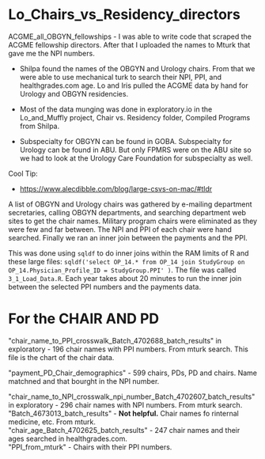 # Lo_Chairs_vs_Residency_directors

ACGME_all_OBGYN_fellowships - I was able to write code that scraped the ACGME fellowship directors. After that I uploaded the names to Mturk that gave me the NPI numbers.  

* Shilpa found the names of the OBGYN and Urology chairs.  From that we were able to use mechanical turk to search their NPI, PPI, and healthgrades.com age.  Lo and Iris pulled the ACGME data by hand for Urology and OBGYN residencies.  

* Most of the data munging was done in exploratory.io in the Lo_and_Muffly project, Chair vs. Residency folder, Compiled Programs from Shilpa.  
* Subspecialty for OBGYN can be found in GOBA.  Subspecialty for Urology can be found in ABU.  But only FPMRS were on the ABU site so we had to look at the Urology Care Foundation for subspecialty as well.  





Cool Tip:
* https://www.alecdibble.com/blog/large-csvs-on-mac/#tldr


A list of OBGYN and Urology chairs was gathered by e-mailing department secretaries, calling OBGYN departments, and searching department web sites to get the chair names.  Military program chairs were eliminated as they were few and far between.  The NPI and PPI of each chair were hand searched.  Finally we ran an inner join between the payments and the PPI.  

This was done using `sqldf` to do inner joins within the RAM limits of R and these large files: `sqldf('select OP_14.* from OP_14 join StudyGroup on OP_14.Physician_Profile_ID = StudyGroup.PPI' )`.  The file was called `3_1_Load_Data.R`.  Each year takes about 20 minutes to run the inner join between the selected PPI numbers and the payments data.  



# For the CHAIR AND PD 
"chair_name_to_PPI_crosswalk_Batch_4702688_batch_results" in exploratory - 196 chair names with PPI numbers.  From mturk search.  This file is the chart of the chair data.  

"payment_PD_Chair_demographics" - 599 chairs, PDs, PD and chairs.  Name matchned and that bourght in the NPI number.  


"chair_name_to_NPI_crosswalk_npi_number_Batch_4702607_batch_results" in exploratory - 296 chair names with NPI numbers.  From mturk search.  
"Batch_4673013_batch_results" - **Not helpful.**  Chair names fo rinternal medicine, etc.  From mturk.  
"chair_age_Batch_4702625_batch_results" - 247 chair names and their ages searched in healthgrades.com.  
"PPI_from_mturk" - Chairs with their PPI numbers.  



